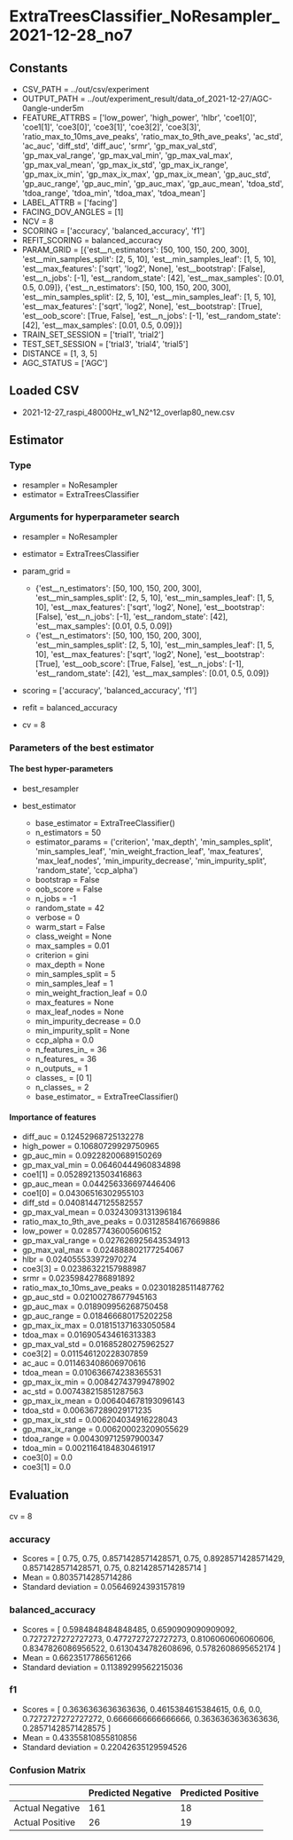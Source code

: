 # ExtraTreesClassifier_NoResampler_2021-12-28_no7
## Constants
- CSV_PATH = ../out/csv/experiment
- OUTPUT_PATH = ../out/experiment_result/data_of_2021-12-27/AGC-0angle-under5m
- FEATURE_ATTRBS = ['low_power', 'high_power', 'hlbr', 'coe1[0]', 'coe1[1]', 'coe3[0]', 'coe3[1]', 'coe3[2]', 'coe3[3]', 'ratio_max_to_10ms_ave_peaks', 'ratio_max_to_9th_ave_peaks', 'ac_std', 'ac_auc', 'diff_std', 'diff_auc', 'srmr', 'gp_max_val_std', 'gp_max_val_range', 'gp_max_val_min', 'gp_max_val_max', 'gp_max_val_mean', 'gp_max_ix_std', 'gp_max_ix_range', 'gp_max_ix_min', 'gp_max_ix_max', 'gp_max_ix_mean', 'gp_auc_std', 'gp_auc_range', 'gp_auc_min', 'gp_auc_max', 'gp_auc_mean', 'tdoa_std', 'tdoa_range', 'tdoa_min', 'tdoa_max', 'tdoa_mean']
- LABEL_ATTRB = ['facing']
- FACING_DOV_ANGLES = [1]
- NCV = 8
- SCORING = ['accuracy', 'balanced_accuracy', 'f1']
- REFIT_SCORING = balanced_accuracy
- PARAM_GRID = [{'est__n_estimators': [50, 100, 150, 200, 300], 'est__min_samples_split': [2, 5, 10], 'est__min_samples_leaf': [1, 5, 10], 'est__max_features': ['sqrt', 'log2', None], 'est__bootstrap': [False], 'est__n_jobs': [-1], 'est__random_state': [42], 'est__max_samples': [0.01, 0.5, 0.09]}, {'est__n_estimators': [50, 100, 150, 200, 300], 'est__min_samples_split': [2, 5, 10], 'est__min_samples_leaf': [1, 5, 10], 'est__max_features': ['sqrt', 'log2', None], 'est__bootstrap': [True], 'est__oob_score': [True, False], 'est__n_jobs': [-1], 'est__random_state': [42], 'est__max_samples': [0.01, 0.5, 0.09]}]
- TRAIN_SET_SESSION = ['trial1', 'trial2']
- TEST_SET_SESSION = ['trial3', 'trial4', 'trial5']
- DISTANCE = [1, 3, 5]
- AGC_STATUS = ['AGC']

## Loaded CSV
- 2021-12-27_raspi_48000Hz_w1_N2^12_overlap80_new.csv

## Estimator
### Type
- resampler = NoResampler
- estimator = ExtraTreesClassifier

### Arguments for hyperparameter search
- resampler = NoResampler
- estimator = ExtraTreesClassifier
- param_grid = 
	- {'est__n_estimators': [50, 100, 150, 200, 300], 'est__min_samples_split': [2, 5, 10], 'est__min_samples_leaf': [1, 5, 10], 'est__max_features': ['sqrt', 'log2', None], 'est__bootstrap': [False], 'est__n_jobs': [-1], 'est__random_state': [42], 'est__max_samples': [0.01, 0.5, 0.09]}
	- {'est__n_estimators': [50, 100, 150, 200, 300], 'est__min_samples_split': [2, 5, 10], 'est__min_samples_leaf': [1, 5, 10], 'est__max_features': ['sqrt', 'log2', None], 'est__bootstrap': [True], 'est__oob_score': [True, False], 'est__n_jobs': [-1], 'est__random_state': [42], 'est__max_samples': [0.01, 0.5, 0.09]}

- scoring = ['accuracy', 'balanced_accuracy', 'f1']
- refit = balanced_accuracy
- cv = 8

### Parameters of the best estimator
#### The best hyper-parameters
- best_resampler

- best_estimator
	- base_estimator = ExtraTreeClassifier()
	- n_estimators = 50
	- estimator_params = ('criterion', 'max_depth', 'min_samples_split', 'min_samples_leaf', 'min_weight_fraction_leaf', 'max_features', 'max_leaf_nodes', 'min_impurity_decrease', 'min_impurity_split', 'random_state', 'ccp_alpha')
	- bootstrap = False
	- oob_score = False
	- n_jobs = -1
	- random_state = 42
	- verbose = 0
	- warm_start = False
	- class_weight = None
	- max_samples = 0.01
	- criterion = gini
	- max_depth = None
	- min_samples_split = 5
	- min_samples_leaf = 1
	- min_weight_fraction_leaf = 0.0
	- max_features = None
	- max_leaf_nodes = None
	- min_impurity_decrease = 0.0
	- min_impurity_split = None
	- ccp_alpha = 0.0
	- n_features_in_ = 36
	- n_features_ = 36
	- n_outputs_ = 1
	- classes_ = [0 1]
	- n_classes_ = 2
	- base_estimator_ = ExtraTreeClassifier()

#### Importance of features
- diff_auc = 0.12452968725132278
- high_power = 0.10680729929750965
- gp_auc_min = 0.09228200689150269
- gp_max_val_min = 0.06460444960834898
- coe1[1] = 0.05289213503416863
- gp_auc_mean = 0.044256336697446406
- coe1[0] = 0.04306516302955103
- diff_std = 0.04081447125582557
- gp_max_val_mean = 0.03243093131396184
- ratio_max_to_9th_ave_peaks = 0.03128584167669886
- low_power = 0.028577436005606152
- gp_max_val_range = 0.027626925643534913
- gp_max_val_max = 0.024888802177254067
- hlbr = 0.024055533972970274
- coe3[3] = 0.02386322157988987
- srmr = 0.02359842786891892
- ratio_max_to_10ms_ave_peaks = 0.02301828511487762
- gp_auc_std = 0.02100278677945163
- gp_auc_max = 0.018909956268750458
- gp_auc_range = 0.018466680175202258
- gp_max_ix_max = 0.018151371633050584
- tdoa_max = 0.016905434616313383
- gp_max_val_std = 0.01685280275962527
- coe3[2] = 0.011546120228307859
- ac_auc = 0.011463408606970616
- tdoa_mean = 0.010636674238365531
- gp_max_ix_min = 0.00842743799478902
- ac_std = 0.007438215851287563
- gp_max_ix_mean = 0.006404678193096143
- tdoa_std = 0.006367289029171235
- gp_max_ix_std = 0.006204034916228043
- gp_max_ix_range = 0.006200023209055629
- tdoa_range = 0.004309712597900347
- tdoa_min = 0.0021164184830461917
- coe3[0] = 0.0
- coe3[1] = 0.0

## Evaluation
cv = 8
### accuracy
- Scores = [ 0.75, 0.75, 0.8571428571428571, 0.75, 0.8928571428571429, 0.8571428571428571, 0.75, 0.8214285714285714 ]
- Mean = 0.8035714285714286
- Standard deviation = 0.05646924393157819

### balanced_accuracy
- Scores = [ 0.5984848484848485, 0.6590909090909092, 0.7272727272727273, 0.4772727272727273, 0.8106060606060606, 0.8347826086956522, 0.6130434782608696, 0.5782608695652174 ]
- Mean = 0.6623517786561266
- Standard deviation = 0.11389299562215036

### f1
- Scores = [ 0.3636363636363636, 0.4615384615384615, 0.6, 0.0, 0.7272727272727272, 0.6666666666666666, 0.3636363636363636, 0.28571428571428575 ]
- Mean = 0.43355810855810856
- Standard deviation = 0.22042635129594526

### Confusion Matrix
|  | Predicted Negative | Predicted Positive |
| --- | --- | --- |
| Actual Negative | 161 | 18 |
| Actual Positive | 26 | 19 |

      